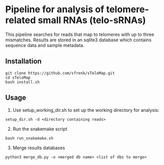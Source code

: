 # Pipeline for analysis of telomere-related small RNAs (telo-sRNAs)

This pipeline searches for reads that map to telomeres with up to three mismatches. Results are stored in an sqlite3 database which contains sequence data and sample metadata.

## Installation

```
git clone https://github.com/sfrenk/sTeloMap.git
cd sTeloMap
bash install.sh
```


## Usage

1. Use setup_working_dir.sh to set up the working directory for analysis:

```
setup_dir.sh -d <directory containing reads>
```

2. Run the snakemake script

```
bash run_snakemake.sh
```

3. Merge results databases

```
python3 merge_db.py -o <merged db name> <list of dbs to merge>
```